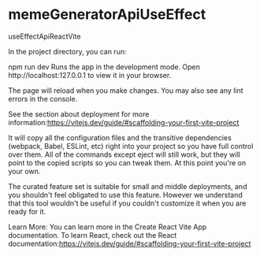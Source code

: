 # memeGeneratorApiUseEffect
useEffectApiReactVite


In the project directory, you can run:

npm run dev
Runs the app in the development mode. Open http://localhost:127.0.0.1 to view it in your browser.

The page will reload when you make changes. You may also see any lint errors in the console.

See the section about deployment for more information:https://vitejs.dev/guide/#scaffolding-your-first-vite-project

It will copy all the configuration files and the transitive dependencies (webpack, Babel, ESLint, etc) right into your project so you have full control over them. All of the commands except eject will still work, but they will point to the copied scripts so you can tweak them. At this point you're on your own.

The curated feature set is suitable for small and middle deployments, and you shouldn't feel obligated to use this feature. However we understand that this tool wouldn't be useful if you couldn't customize it when you are ready for it.

Learn More:
You can learn more in the Create React Vite App documentation. To learn React, check out the React documentation:https://vitejs.dev/guide/#scaffolding-your-first-vite-project
